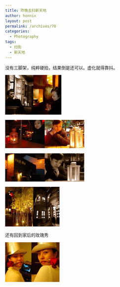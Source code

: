 ```yaml
---
title: 昨晚去扫新天地
author: honnix
layout: post
permalink: /archives/70
categories:
  - Photography
tags:
  - 扫街
  - 新天地
---
```

没有三脚架，纯粹硬拍，结果倒是还可以。虚化就得靠抖。

<a href="/assets/img//imported_from_wordpress/2008/02/dsc_24970008.JPG" title="dsc_24970008.JPG" rel="lightbox[70]"><img src="/assets/img//imported_from_wordpress/2008/02/dsc_24970008.thumbnail.JPG" alt="dsc_24970008.JPG" /></a><a href="/assets/img//imported_from_wordpress/2008/02/dsc_24490001.JPG" title="dsc_24490001.JPG" rel="lightbox[70]"><img src="/assets/img//imported_from_wordpress/2008/02/dsc_24490001.thumbnail.JPG" alt="dsc_24490001.JPG" /></a>

<a href="/assets/img//imported_from_wordpress/2008/02/dsc_24510001.JPG" title="dsc_24510001.JPG" rel="lightbox[70]"><img src="/assets/img//imported_from_wordpress/2008/02/dsc_24510001.thumbnail.JPG" alt="dsc_24510001.JPG" /></a><a href="/assets/img//imported_from_wordpress/2008/02/dsc_24750002.JPG" title="dsc_24750002.JPG" rel="lightbox[70]"><img src="/assets/img//imported_from_wordpress/2008/02/dsc_24750002.thumbnail.JPG" alt="dsc_24750002.JPG" /></a>

<a href="/assets/img//imported_from_wordpress/2008/02/dsc_24670001.JPG" title="dsc_24670001.JPG" rel="lightbox[70]"><img src="/assets/img//imported_from_wordpress/2008/02/dsc_24670001.thumbnail.JPG" alt="dsc_24670001.JPG" /></a><a href="/assets/img//imported_from_wordpress/2008/02/dsc_24690001.JPG" title="dsc_24690001.JPG" rel="lightbox[70]"><img src="/assets/img//imported_from_wordpress/2008/02/dsc_24690001.thumbnail.JPG" alt="dsc_24690001.JPG" /></a>

<a href="/assets/img//imported_from_wordpress/2008/02/dsc_24760001.JPG" title="dsc_24760001.JPG" rel="lightbox[70]"><img src="/assets/img//imported_from_wordpress/2008/02/dsc_24760001.thumbnail.JPG" alt="dsc_24760001.JPG" /></a><a href="/assets/img//imported_from_wordpress/2008/02/dsc_24310001.JPG" title="dsc_24310001.JPG" rel="lightbox[70]"><img src="/assets/img//imported_from_wordpress/2008/02/dsc_24310001.thumbnail.JPG" alt="dsc_24310001.JPG" /></a>

还有回到家后的玫瑰秀

<a href="/assets/img//imported_from_wordpress/2008/02/dsc_25150025.JPG" title="dsc_25150025.JPG" rel="lightbox[70]"><img src="/assets/img//imported_from_wordpress/2008/02/dsc_25150025.thumbnail.JPG" alt="dsc_25150025.JPG" /></a><a href="/assets/img//imported_from_wordpress/2008/02/dsc_25160026.JPG" title="dsc_25160026.JPG" rel="lightbox[70]"><img src="/assets/img//imported_from_wordpress/2008/02/dsc_25160026.thumbnail.JPG" alt="dsc_25160026.JPG" /></a>